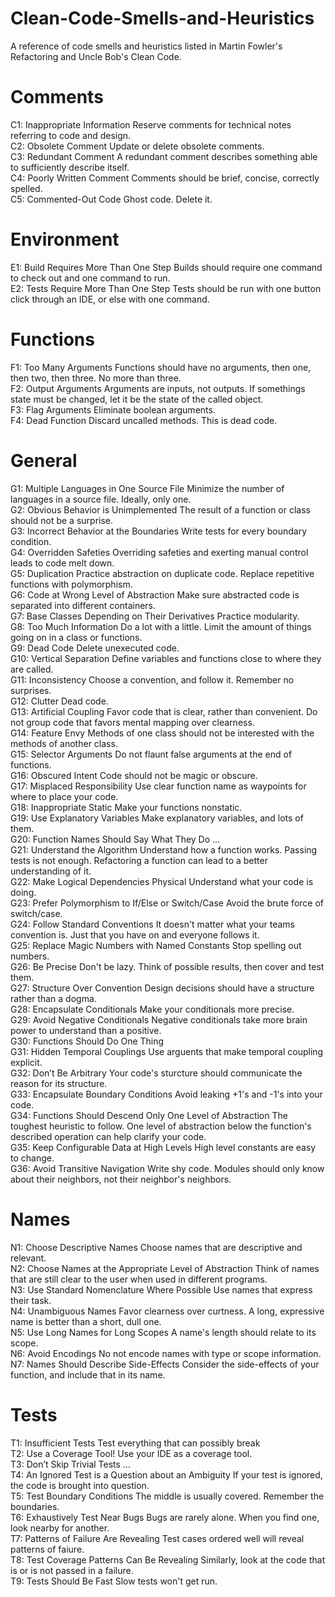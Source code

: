 # Clean-Code-Smells-and-Heuristics

A reference of code smells and heuristics listed in Martin Fowler's Refactoring and Uncle Bob's Clean Code.

# Comments

C1: Inappropriate Information Reserve comments for technical notes referring to code and design.  
C2: Obsolete Comment Update or delete obsolete comments.  
C3: Redundant Comment A redundant comment describes something able to sufficiently describe itself.  
C4: Poorly Written Comment Comments should be brief, concise, correctly spelled.  
C5: Commented-Out Code Ghost code. Delete it.

# Environment

E1: Build Requires More Than One Step Builds should require one command to check out and one command to run.  
E2: Tests Require More Than One Step Tests should be run with one button click through an IDE, or else with one command.

# Functions

F1: Too Many Arguments Functions should have no arguments, then one, then two, then three. No more than three.  
F2: Output Arguments Arguments are inputs, not outputs. If somethings state must be changed, let it be the state of the called object.  
F3: Flag Arguments Eliminate boolean arguments.  
F4: Dead Function Discard uncalled methods. This is dead code.

# General

G1: Multiple Languages in One Source File Minimize the number of languages in a source file. Ideally, only one.  
G2: Obvious Behavior is Unimplemented The result of a function or class should not be a surprise.  
G3: Incorrect Behavior at the Boundaries Write tests for every boundary condition.  
G4: Overridden Safeties Overriding safeties and exerting manual control leads to code melt down.  
G5: Duplication Practice abstraction on duplicate code. Replace repetitive functions with polymorphism.  
G6: Code at Wrong Level of Abstraction Make sure abstracted code is separated into different containers.  
G7: Base Classes Depending on Their Derivatives Practice modularity.  
G8: Too Much Information Do a lot with a little. Limit the amount of things going on in a class or functions.  
G9: Dead Code Delete unexecuted code.  
G10: Vertical Separation Define variables and functions close to where they are called.  
G11: Inconsistency Choose a convention, and follow it. Remember no surprises.  
G12: Clutter Dead code.  
G13: Artificial Coupling Favor code that is clear, rather than convenient. Do not group code that favors mental mapping over clearness.  
G14: Feature Envy Methods of one class should not be interested with the methods of another class.  
G15: Selector Arguments Do not flaunt false arguments at the end of functions.  
G16: Obscured Intent Code should not be magic or obscure.  
G17: Misplaced Responsibility Use clear function name as waypoints for where to place your code.  
G18: Inappropriate Static Make your functions nonstatic.  
G19: Use Explanatory Variables Make explanatory variables, and lots of them.  
G20: Function Names Should Say What They Do ...  
G21: Understand the Algorithm Understand how a function works. Passing tests is not enough. Refactoring a function can lead to a better understanding of it.  
G22: Make Logical Dependencies Physical Understand what your code is doing.  
G23: Prefer Polymorphism to If/Else or Switch/Case Avoid the brute force of switch/case.  
G24: Follow Standard Conventions It doesn't matter what your teams convention is. Just that you have on and everyone follows it.  
G25: Replace Magic Numbers with Named Constants Stop spelling out numbers.  
G26: Be Precise Don't be lazy. Think of possible results, then cover and test them.  
G27: Structure Over Convention Design decisions should have a structure rather than a dogma.  
G28: Encapsulate Conditionals Make your conditionals more precise.  
G29: Avoid Negative Conditionals Negative conditionals take more brain power to understand than a positive.  
G30: Functions Should Do One Thing  
G31: Hidden Temporal Couplings Use arguents that make temporal coupling explicit.  
G32: Don’t Be Arbitrary Your code's sturcture should communicate the reason for its structure.  
G33: Encapsulate Boundary Conditions Avoid leaking +1's and -1's into your code.  
G34: Functions Should Descend Only One Level of Abstraction The toughest heuristic to follow. One level of abstraction below the function's described operation can help clarify your code.  
G35: Keep Configurable Data at High Levels High level constants are easy to change.  
G36: Avoid Transitive Navigation Write shy code. Modules should only know about their neighbors, not their neighbor's neighbors.

# Names

N1: Choose Descriptive Names Choose names that are descriptive and relevant.  
N2: Choose Names at the Appropriate Level of Abstraction Think of names that are still clear to the user when used in different programs.  
N3: Use Standard Nomenclature Where Possible Use names that express their task.  
N4: Unambiguous Names Favor clearness over curtness. A long, expressive name is better than a short, dull one.  
N5: Use Long Names for Long Scopes A name's length should relate to its scope.  
N6: Avoid Encodings No not encode names with type or scope information.  
N7: Names Should Describe Side-Effects Consider the side-effects of your function, and include that in its name.

# Tests

T1: Insufficient Tests Test everything that can possibly break  
T2: Use a Coverage Tool! Use your IDE as a coverage tool.  
T3: Don’t Skip Trivial Tests ...  
T4: An Ignored Test is a Question about an Ambiguity If your test is ignored, the code is brought into question.  
T5: Test Boundary Conditions The middle is usually covered. Remember the boundaries.  
T6: Exhaustively Test Near Bugs Bugs are rarely alone. When you find one, look nearby for another.  
T7: Patterns of Failure Are Revealing Test cases ordered well will reveal patterns of faiure.  
T8: Test Coverage Patterns Can Be Revealing Similarly, look at the code that is or is not passed in a failure.  
T9: Tests Should Be Fast Slow tests won't get run.

